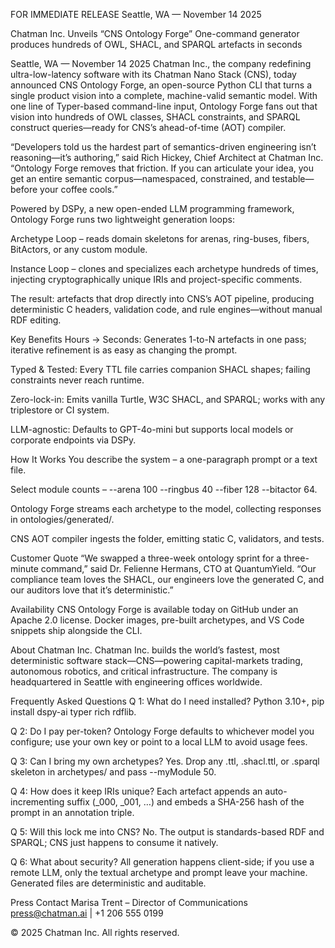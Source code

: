 FOR IMMEDIATE RELEASE
Seattle, WA — November 14 2025

Chatman Inc. Unveils “CNS Ontology Forge”
One-command generator produces hundreds of OWL, SHACL, and SPARQL artefacts in seconds

Seattle, WA — November 14 2025
Chatman Inc., the company redefining ultra-low-latency software with its Chatman Nano Stack (CNS), today announced CNS Ontology Forge, an open-source Python CLI that turns a single product vision into a complete, machine-valid semantic model. With one line of Typer-based command-line input, Ontology Forge fans out that vision into hundreds of OWL classes, SHACL constraints, and SPARQL construct queries—ready for CNS’s ahead-of-time (AOT) compiler.

“Developers told us the hardest part of semantics-driven engineering isn’t reasoning—it’s authoring,” said Rich Hickey, Chief Architect at Chatman Inc. “Ontology Forge removes that friction. If you can articulate your idea, you get an entire semantic corpus—namespaced, constrained, and testable—before your coffee cools.”

Powered by DSPy, a new open-ended LLM programming framework, Ontology Forge runs two lightweight generation loops:

Archetype Loop – reads domain skeletons for arenas, ring-buses, fibers, BitActors, or any custom module.

Instance Loop – clones and specializes each archetype hundreds of times, injecting cryptographically unique IRIs and project-specific comments.

The result: artefacts that drop directly into CNS’s AOT pipeline, producing deterministic C headers, validation code, and rule engines—without manual RDF editing.

Key Benefits
Hours → Seconds: Generates 1-to-N artefacts in one pass; iterative refinement is as easy as changing the prompt.

Typed & Tested: Every TTL file carries companion SHACL shapes; failing constraints never reach runtime.

Zero-lock-in: Emits vanilla Turtle, W3C SHACL, and SPARQL; works with any triplestore or CI system.

LLM-agnostic: Defaults to GPT-4o-mini but supports local models or corporate endpoints via DSPy.

How It Works
You describe the system – a one-paragraph prompt or a text file.

Select module counts – --arena 100 --ringbus 40 --fiber 128 --bitactor 64.

Ontology Forge streams each archetype to the model, collecting responses in ontologies/generated/.

CNS AOT compiler ingests the folder, emitting static C, validators, and tests.

Customer Quote
“We swapped a three-week ontology sprint for a three-minute command,” said Dr. Felienne Hermans, CTO at QuantumYield. “Our compliance team loves the SHACL, our engineers love the generated C, and our auditors love that it’s deterministic.”

Availability
CNS Ontology Forge is available today on GitHub under an Apache 2.0 license. Docker images, pre-built archetypes, and VS Code snippets ship alongside the CLI.

About Chatman Inc.
Chatman Inc. builds the world’s fastest, most deterministic software stack—CNS—powering capital-markets trading, autonomous robotics, and critical infrastructure. The company is headquartered in Seattle with engineering offices worldwide.

Frequently Asked Questions
Q 1: What do I need installed?
Python 3.10+, pip install dspy-ai typer rich rdflib.

Q 2: Do I pay per-token?
Ontology Forge defaults to whichever model you configure; use your own key or point to a local LLM to avoid usage fees.

Q 3: Can I bring my own archetypes?
Yes. Drop any .ttl, .shacl.ttl, or .sparql skeleton in archetypes/ and pass --myModule 50.

Q 4: How does it keep IRIs unique?
Each artefact appends an auto-incrementing suffix (_000, _001, …) and embeds a SHA-256 hash of the prompt in an annotation triple.

Q 5: Will this lock me into CNS?
No. The output is standards-based RDF and SPARQL; CNS just happens to consume it natively.

Q 6: What about security?
All generation happens client-side; if you use a remote LLM, only the textual archetype and prompt leave your machine. Generated files are deterministic and auditable.

Press Contact
Marisa Trent – Director of Communications
press@chatman.ai | +1 206 555 0199

© 2025 Chatman Inc. All rights reserved.


